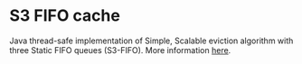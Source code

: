 # S3 FIFO cache
Java thread-safe implementation of Simple, Scalable eviction algorithm with three Static FIFO queues (S3-FIFO).
More information [here](https://blog.jasony.me/system/cache/2023/08/01/s3fifo).

